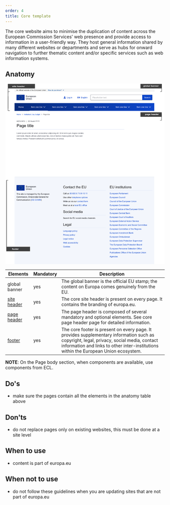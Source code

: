 ```yaml
---
order: 4
title: Core template
---
```

The core website aims to minimise the duplication of content across the European Commission Services’ web presence and provide access to information in a
user-friendly way. They host general information shared by many different websites or departments and serve as hubs for onward navigation to further thematic content and/or specific services such as web information systems.

## Anatomy

>

![](/cms-images/eu_core_1140.png)

| Elements                                            | Mandatory | Description                                                                                                                                                                                                                     |
| --------------------------------------------------- | --------- | ------------------------------------------------------------------------------------------------------------------------------------------------------------------------------------------------------------------------------- |
| global banner                                       | yes       | The global banner is the official EU stamp; the content on Europa comes genuinely from the EU.                                                                                                                                  |
| [site header](/eu/core-template/site-header/usage/) | yes       | The core site header is present on every page. It contains the branding of europa.eu.                                                                                                                                           |
| [page header](/eu/core-template/page-header/usage/) | yes       | The page header is composed of several mandatory and optional elements. See core page header page for detailed information.                                                                                                     |
| [footer](/eu/core-template/footer/usage/)           | yes       | The core footer is present on every page. It provides supplementary information such as copyright, legal, privacy, social media, contact information and links to other inter-institutions within the European Union ecosystem. |

**NOTE**: On the Page body section, when components are available, use components from ECL.

## Do's

- make sure the pages contain all the elements in the anatomy table above

## Don'ts

- do not replace pages only on existing websites, this must be done at a site level

## When to use

- content is part of europa.eu

## When not to use

- do not follow these guidelines when you are updating sites that are not part of europa.eu
